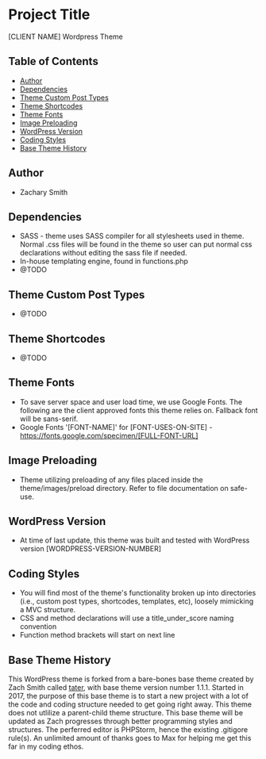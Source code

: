 # Project Title
[CLIENT NAME] Wordpress Theme

## Table of Contents
- [Author](#author)
- [Dependencies](#dependencies)
- [Theme Custom Post Types](#theme-custom-post-types)
- [Theme Shortcodes](#theme-shortcodes)
- [Theme Fonts](#theme-fonts)
- [Image Preloading](#image-preloading)
- [WordPress Version](#wordpress-version)
- [Coding Styles](#coding-styles)
- [Base Theme History](#base-theme-history)

## Author
* Zachary Smith

## Dependencies
* SASS - theme uses SASS compiler for all stylesheets used in theme. Normal .css files will be found in the theme so user can put normal css declarations without editing the sass file if needed.
* In-house templating engine, found in functions.php
 * @TODO

## Theme Custom Post Types
* @TODO

## Theme Shortcodes
* @TODO

## Theme Fonts
* To save server space and user load time, we use Google Fonts. The following are the client approved fonts this theme relies on. Fallback font will be sans-serif.
* Google Fonts '[FONT-NAME]' for [FONT-USES-ON-SITE] - https://fonts.google.com/specimen/[FULL-FONT-URL]

## Image Preloading
* Theme utilizing preloading of any files placed inside the theme/images/preload directory. Refer to file documentation on safe-use.

## WordPress Version
* At time of last update, this theme was built and tested with WordPress version [WORDPRESS-VERSION-NUMBER]

## Coding Styles
* You will find most of the theme's functionality broken up into directories (i.e., custom post types, shortcodes, templates, etc), loosely mimicking a MVC structure.
* CSS and method declarations will use a title_under_score naming convention
* Function method brackets will start on next line

## Base Theme History
This WordPress theme is forked from a bare-bones base theme created by Zach Smith called [tater](https://github.com/zachisit/tater-wordpress-theme), with base theme version number 1.1.1. Started in 2017, the purpose of this base theme is to start a new project with a lot of the code and coding structure needed to get going right away. This theme does not utlilize a parent-child theme structure. This base theme will be updated as Zach progresses through better programming styles and structures. The perferred editor is PHPStorm, hence the existing .gitigore rule(s). An unlimited amount of thanks goes  to Max for helping me get this far in my coding ethos.